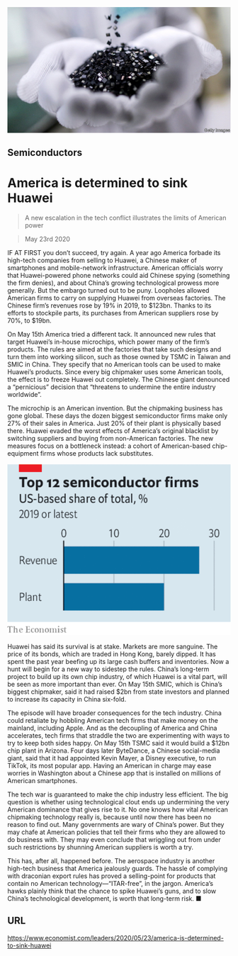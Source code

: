 ![](./images/20200523_LDP502.jpg)

## Semiconductors

# America is determined to sink Huawei

> A new escalation in the tech conflict illustrates the limits of American power

> May 23rd 2020

IF AT FIRST you don’t succeed, try again. A year ago America forbade its high-tech companies from selling to Huawei, a Chinese maker of smartphones and mobile-network infrastructure. American officials worry that Huawei-powered phone networks could aid Chinese spying (something the firm denies), and about China’s growing technological prowess more generally. But the embargo turned out to be puny. Loopholes allowed American firms to carry on supplying Huawei from overseas factories. The Chinese firm’s revenues rose by 19% in 2019, to $123bn. Thanks to its efforts to stockpile parts, its purchases from American suppliers rose by 70%, to $19bn.

On May 15th America tried a different tack. It announced new rules that target Huawei’s in-house microchips, which power many of the firm’s products. The rules are aimed at the factories that take such designs and turn them into working silicon, such as those owned by TSMC in Taiwan and SMIC in China. They specify that no American tools can be used to make Huawei’s products. Since every big chipmaker uses some American tools, the effect is to freeze Huawei out completely. The Chinese giant denounced a “pernicious” decision that “threatens to undermine the entire industry worldwide”.

The microchip is an American invention. But the chipmaking business has gone global. These days the dozen biggest semiconductor firms make only 27% of their sales in America. Just 20% of their plant is physically based there. Huawei evaded the worst effects of America’s original blacklist by switching suppliers and buying from non-American factories. The new measures focus on a bottleneck instead: a cohort of American-based chip-equipment firms whose products lack substitutes.



![](./images/20200523_LDC693.png)

Huawei has said its survival is at stake. Markets are more sanguine. The price of its bonds, which are traded in Hong Kong, barely dipped. It has spent the past year beefing up its large cash buffers and inventories. Now a hunt will begin for a new way to sidestep the rules. China’s long-term project to build up its own chip industry, of which Huawei is a vital part, will be seen as more important than ever. On May 15th SMIC, which is China’s biggest chipmaker, said it had raised $2bn from state investors and planned to increase its capacity in China six-fold.

The episode will have broader consequences for the tech industry. China could retaliate by hobbling American tech firms that make money on the mainland, including Apple. And as the decoupling of America and China accelerates, tech firms that straddle the two are experimenting with ways to try to keep both sides happy. On May 15th TSMC said it would build a $12bn chip plant in Arizona. Four days later ByteDance, a Chinese social-media giant, said that it had appointed Kevin Mayer, a Disney executive, to run TikTok, its most popular app. Having an American in charge may ease worries in Washington about a Chinese app that is installed on millions of American smartphones.

The tech war is guaranteed to make the chip industry less efficient. The big question is whether using technological clout ends up undermining the very American dominance that gives rise to it. No one knows how vital American chipmaking technology really is, because until now there has been no reason to find out. Many governments are wary of China’s power. But they may chafe at American policies that tell their firms who they are allowed to do business with. They may even conclude that wriggling out from under such restrictions by shunning American suppliers is worth a try.

This has, after all, happened before. The aerospace industry is another high-tech business that America jealously guards. The hassle of complying with draconian export rules has proved a selling-point for products that contain no American technology—“ITAR-free”, in the jargon. America’s hawks plainly think that the chance to spike Huawei’s guns, and to slow China’s technological development, is worth that long-term risk. ■

## URL

https://www.economist.com/leaders/2020/05/23/america-is-determined-to-sink-huawei
